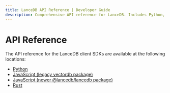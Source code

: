 ```yaml
---
title: LanceDB API Reference | Developer Guide
description: Comprehensive API reference for LanceDB. Includes Python, JavaScript, and Rust SDK documentation, with detailed examples and usage guidelines.
---
```


# API Reference

The API reference for the LanceDB client SDKs are available at the following locations:

- [Python](python/python.md)
- [JavaScript (legacy vectordb package)](javascript/modules.md)
- [JavaScript (newer @lancedb/lancedb package)](js/globals.md)
- [Rust](https://docs.rs/lancedb/latest/lancedb/index.html)

